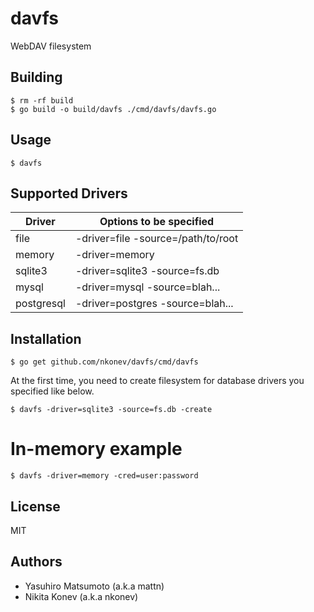 # davfs

WebDAV filesystem

## Building
```
$ rm -rf build
$ go build -o build/davfs ./cmd/davfs/davfs.go
```

## Usage

```
$ davfs
```

## Supported Drivers

|Driver    |Options to be specified           |
|----------|----------------------------------|
|file      |-driver=file -source=/path/to/root|
|memory    |-driver=memory                    |
|sqlite3   |-driver=sqlite3 -source=fs.db     |
|mysql     |-driver=mysql -source=blah...     |
|postgresql|-driver=postgres -source=blah...  |


## Installation

```
$ go get github.com/nkonev/davfs/cmd/davfs
```

At the first time, you need to create filesystem for database drivers you specified like below.

```
$ davfs -driver=sqlite3 -source=fs.db -create
```

# In-memory example

```
$ davfs -driver=memory -cred=user:password
```

## License

MIT

## Authors

* Yasuhiro Matsumoto (a.k.a mattn)
* Nikita Konev (a.k.a nkonev)